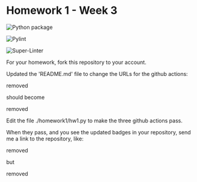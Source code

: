 # Homework 1 - Week 3

![Python package](https://github.com/vcu-jtcrow/root_homework1/workflows/Python%20package/badge.svg)

![Pylint](https://github.com/vcu-jtcrow/root_homework1/workflows/Pylint/badge.svg)

![Super-Linter](https://github.com/vcu-jtcrow/root_homework1/workflows/Super-Linter/badge.svg)

For your homework, fork this repository to your account.

Updated the 'README.md' file to change the URLs for the github actions:

removed

should become

removed

Edit the file ./homework1/hw1.py to make the three github actions pass.

When they pass, and you see the updated badges in your repository, send me a link to the repository, like:

removed

but

removed